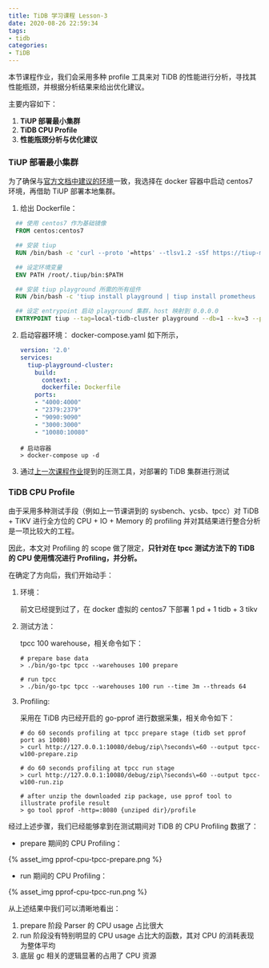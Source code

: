 ```yaml
---
title: TiDB 学习课程 Lesson-3
date: 2020-08-26 22:59:34
tags:
- tidb
categories:
- TiDB
---
```


本节课程作业，我们会采用多种 profile 工具来对 TiDB 的性能进行分析，寻找其性能瓶颈，并根据分析结果来给出优化建议。

主要内容如下：

1. **TiUP 部署最小集群**
2. **TiDB CPU Profile**
5. **性能瓶颈分析与优化建议**



### TiUP 部署最小集群
为了确保与[官方文档中建议的环境](https://docs.pingcap.com/zh/tidb/stable/hardware-and-software-requirements)一致，我选择在 docker 容器中启动 centos7 环境，再借助 TiUP 部署本地集群。
1. 给出 Dockerfile：
  
  ```dockerfile
    ## 使用 centos7 作为基础镜像
    FROM centos:centos7

    ## 安装 tiup
    RUN /bin/bash -c 'curl --proto '=https' --tlsv1.2 -sSf https://tiup-mirrors.pingcap.com/install.sh | sh'

    ## 设定环境变量
    ENV PATH /root/.tiup/bin:$PATH

    ## 安装 tiup playground 所需的所有组件
    RUN /bin/bash -c 'tiup install playground | tiup install prometheus | tiup install pd | tiup install tikv | tiup install tidb | tiup install grafana'

    ## 设定 entrypoint 启动 playground 集群，host 映射到 0.0.0.0
    ENTRYPOINT tiup --tag=local-tidb-cluster playground --db=1 --kv=3 --pd=1 --tiflash=0 --monitor --host=0.0.0.0
  ```

  

2. 启动容器环境：
   docker-compose.yaml 如下所示，

   ```yaml
   version: '2.0'
   services:
     tiup-playground-cluster:
       build:
         context: .
         dockerfile: Dockerfile
       ports:
       - "4000:4000"
       - "2379:2379"
       - "9090:9090"
       - "3000:3000"
       - "10080:10080"
   ```
   ```shell
   # 启动容器
   > docker-compose up -d
   ```

3. 通过[上一次课程作业](https://lenshood.github.io/2020/08/19/tidb-lesson-2/)提到的压测工具，对部署的 TiDB 集群进行测试

   

### TiDB CPU Profile

由于采用多种测试手段（例如上一节课讲到的 sysbench、ycsb、tpcc）对 TiDB + TiKV 进行全方位的 CPU + IO + Memory 的 profiling 并对其结果进行整合分析是一项比较大的工程。

因此，本文对 Profiling 的 scope 做了限定，**只针对在 tpcc 测试方法下的 TiDB 的 CPU 使用情况进行 Profiling，并分析。**

在确定了方向后，我们开始动手：

1. 环境：

   前文已经提到过了，在 docker 虚拟的 centos7 下部署 1 pd + 1 tidb + 3 tikv

2. 测试方法：

   tpcc 100 warehouse，相关命令如下：

   ```shell
   # prepare base data
   > ./bin/go-tpc tpcc --warehouses 100 prepare
   
   # run tpcc
   > ./bin/go-tpc tpcc --warehouses 100 run --time 3m --threads 64
   ```

3. Profiling:

   采用在 TiDB 内已经开启的 go-pprof 进行数据采集，相关命令如下：

   ```shell
   # do 60 seconds profiling at tpcc prepare stage (tidb set pprof port as 10080)
   > curl http://127.0.0.1:10080/debug/zip\?seconds\=60 --output tpcc-w100-prepare.zip
   
   # do 60 seconds profiling at tpcc run stage
   > curl http://127.0.0.1:10080/debug/zip\?seconds\=60 --output tpcc-w100-run.zip
   
   # after unzip the downloaded zip package, use pprof tool to illustrate profile result
   > go tool pprof -http=:8080 {unziped dir}/profile
   ```

经过上述步骤，我们已经能够拿到在测试期间对 TiDB 的 CPU Profiling 数据了：

- prepare 期间的 CPU Profiling：

{% asset_img pprof-cpu-tpcc-prepare.png %}



- run 期间的 CPU Profiling：

{% asset_img pprof-cpu-tpcc-run.png %}



从上述结果中我们可以清晰地看出：

1. prepare 阶段 Parser 的 CPU usage 占比很大
2. run 阶段没有特别明显的 CPU usage 占比大的函数，其对 CPU 的消耗表现为整体平均
3. 底层 gc 相关的逻辑显著的占用了 CPU 资源

